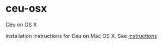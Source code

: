 # ceu-osx
Céu on OS X

Installation instructions for Céu on Mac OS X.
See [instructions](Instructions.md)
